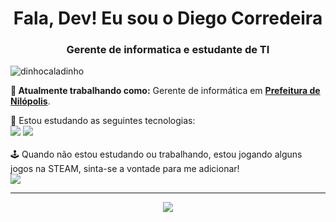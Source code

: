 
<h1 align="center">Fala, Dev! Eu sou o Diego Corredeira</h1>
<h3 align="center">Gerente de informatica e estudante de TI</h3>

<p align="left"> <img src="https://komarev.com/ghpvc/?username=diegocorredeira" alt="dinhocaladinho" /> </p>

**💼 Atualmente trabalhando como:** Gerente de informática em <a href="https://nilopolis.rj.gov.br/" target="_blank"><b>Prefeitura de Nilópolis</b></a>.

📝 Estou estudando as seguintes tecnologias: <br>
<img src="https://img.shields.io/badge/Python-FFD43B?style=for-the-badge&logo=python&logoColor=blue" /> <img src="https://img.shields.io/badge/PHP-777BB4?style=for-the-badge&logo=php&logoColor=white" /> <br><br>
🕹️ Quando não estou estudando ou trabalhando, estou jogando alguns jogos na STEAM, sinta-se a vontade para me adicionar!<br> <a href="https://steamcommunity.com/id/Batmanvermelho/" target="_blank"><img src="https://img.shields.io/badge/Steam-000000?style=for-the-badge&logo=steam&logoColor=white"></a>

</p>

<hr />

<p align="center">
<a href="https://git.io/streak-stats"><img src="https://github-readme-streak-stats.herokuapp.com?user=DiegoCorredeira&theme=Javascript-dark&hide_border=true&locale=pt_BR&date_format=j%2Fn%5B%2FY%5D"/></a>
</p>
